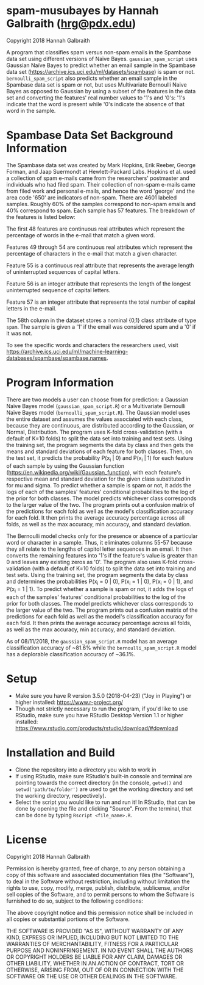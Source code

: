 # spam-musubayes by Hannah Galbraith (hrg@pdx.edu)
Copyright 2018 Hannah Galbraith

A program that classifies spam versus non-spam emails in the Spambase data set using different versions of Naïve Bayes. `gaussian_spam_script` uses Gaussian Naïve Bayes to predict whether an email sample in the Spambase data set (https://archive.ics.uci.edu/ml/datasets/spambase) is spam or not. `bernoulli_spam_script` also predicts whether an email sample in the Spambase data set is spam or not, but uses Multivariate Bernoulli Naive Bayes as opposed to Gaussian by using a subset of the features in the data set and converting the features' real number values to '1's and '0's: '1's indicate that the word is present while '0's indicate the absence of that word in the sample.

# Spambase Data Set Background Information
The Spambase data set was created by Mark Hopkins, Erik Reeber, George Forman, and Jaap Suermondt at Hewlett-Packard Labs. Hopkins et al. used a collection of spam e-mails came from the researchers' postmaster and individuals who had filed spam. Their collection of non-spam e-mails came from filed work and personal e-mails, and hence the word 'george' and the area code '650' are indicators of non-spam. There are 4601 labeled samples. Roughly 60% of the samples correspond to non-spam emails and 40% correspond to spam. Each sample has 57 features. The breakdown of the features is listed below:

The first 48 features are continuous real attributes which represent the percentage of words in the e-mail that match a given word. 

Features 49 through 54 are continuous real attributes which represent the percentage of characters in the e-mail that match a given character. 

Feature 55 is a continuous real attribute that represents the average length of uninterrupted sequences of capital letters. 

Feature 56 is an integer attribute that represents the length of the longest uninterrupted sequence of capital letters. 

Feature 57 is an integer attribute that represents the total number of capital letters in the e-mail. 

The 58th column in the dataset stores a nominal {0,1} class attribute of type `spam`. The sample is given a '1' if the email was considered spam and a '0' if it was not.

To see the specific words and characters the researchers used, visit https://archive.ics.uci.edu/ml/machine-learning-databases/spambase/spambase.names.

# Program Information
There are two models a user can choose from for prediction: a Gaussian Naïve Bayes model (`gaussian_spam_script.R`) or a Multivariate Bernoulli Naïve Bayes model (`bernoulli_spam_script.R`). The Gaussian model uses the entire dataset and assumes the values associated with each class, because they are continuous, are distributed according to the Gaussian, or Normal, Distribution. The program uses K-fold cross-validation (with a default of K=10 folds) to split the data set into training and test sets. Using the training set, the program segments the data by class and then gets the means and standard deviations of each feature for both classes. Then, on the test set, it predicts the probability P(x<sub>i</sub> | 0) and P(x<sub>i</sub> | 1) for each feature of each sample by using the Gaussian function (https://en.wikipedia.org/wiki/Gaussian_function), with each feature's respective mean and standard deviation for the given class substituted in for mu and sigma. To predict whether a sample is spam or not, it adds the logs of each of the samples' features' conditional probabilities to the log of the prior for both classes. The model predicts whichever class corresponds to the larger value of the two. The program prints out a confusion matrix of the predictions for each fold as well as the model's classification accuracy for each fold. It then prints the average accuracy percentage across all folds, as well as the max accuracy, min accuracy, and standard deviation.

The Bernoulli model checks only for the presence or absence of a particular word or character in a sample. Thus, it eliminates columns 55-57 because they all relate to the lengths of capitol letter sequences in an email. It then converts the remaining features into '1's if the feature's value is greater than 0 and leaves any existing zeros as '0'. The program also uses K-fold cross-validation (with a default of K=10 folds) to split the data set into training and test sets. Using the training set, the program segments the data by class and determines the probabilities P(x<sub>i</sub> = 0 | 0), P(x<sub>i</sub> = 1 | 0), P(x<sub>i</sub> = 0 | 1), and P(x<sub>i</sub> = 1 | 1). To predict whether a sample is spam or not, it adds the logs of each of the samples' features' conditional probabilities to the log of the prior for both classes. The model predicts whichever class corresponds to the larger value of the two. The program prints out a confusion matrix of the predictions for each fold as well as the model's classification accuracy for each fold. It then prints the average accuracy percentage across all folds, as well as the max accuracy, min accuracy, and standard deviation.

As of 08/11/2018, the `gaussian_spam_script.R` model has an average classification accuracy of ~81.6% while the `bernoulli_spam_script.R` model has a deplorable classification accuracy of ~36.1%.

# Setup
* Make sure you have R version 3.5.0 (2018-04-23) ("Joy in Playing") or higher installed: https://www.r-project.org/
* Though not strictly necessary to run the program, if you'd like to use RStudio, make sure you have RStudio Desktop Version 1.1 or higher installed: https://www.rstudio.com/products/rstudio/download/#download

# Installation and Build
* Clone the repository into a directory you wish to work in
* If using RStudio, make sure RStudio's built-in console and terminal are pointing towards the correct directory (in the console, `getwd()` and `setwd('path/to/folder')` are used to get the working directory and set the working directory, respectively).
* Select the script you would like to run and run it! In RStudio, that can be done by opening the file and clicking "Source". From the terminal, that can be done by typing `Rscript <file_name>.R`.

# License
Copyright 2018 Hannah Galbraith

Permission is hereby granted, free of charge, to any person obtaining a copy of this software and associated documentation files (the "Software"), to deal in the Software without restriction, including without limitation the rights to use, copy, modify, merge, publish, distribute, sublicense, and/or sell copies of the Software, and to permit persons to whom the Software is furnished to do so, subject to the following conditions:

The above copyright notice and this permission notice shall be included in all copies or substantial portions of the Software.

THE SOFTWARE IS PROVIDED "AS IS", WITHOUT WARRANTY OF ANY KIND, EXPRESS OR IMPLIED, INCLUDING BUT NOT LIMITED TO THE WARRANTIES OF MERCHANTABILITY, FITNESS FOR A PARTICULAR PURPOSE AND NONINFRINGEMENT. IN NO EVENT SHALL THE AUTHORS OR COPYRIGHT HOLDERS BE LIABLE FOR ANY CLAIM, DAMAGES OR OTHER LIABILITY, WHETHER IN AN ACTION OF CONTRACT, TORT OR OTHERWISE, ARISING FROM, OUT OF OR IN CONNECTION WITH THE SOFTWARE OR THE USE OR OTHER DEALINGS IN THE SOFTWARE.


